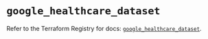 # `google_healthcare_dataset`

Refer to the Terraform Registry for docs: [`google_healthcare_dataset`](https://registry.terraform.io/providers/hashicorp/google/6.43.0/docs/resources/healthcare_dataset).

